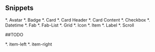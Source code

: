 

## Snippets

*. Avatar
*. Badge
*. Card
*. Card Header
*. Card Content
*. Checkbox
*. Datetime
*. Fab
*. Fab-List
*. Grid
*. Icon
*. Item
*. Label
*. Scroll




##TODO

*. item-left
*. item-right
